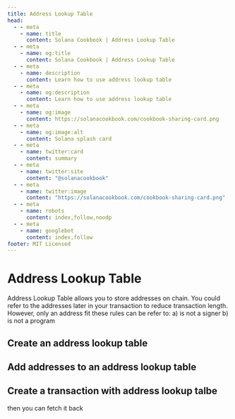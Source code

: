 ```yaml
---
title: Address Lookup Table
head:
  - - meta
    - name: title
      content: Solana Cookbook | Address Lookup Table
  - - meta
    - name: og:title
      content: Solana Cookbook | Address Lookup Table
  - - meta
    - name: description
      content: Learn how to use address lookup table
  - - meta
    - name: og:description
      content: Learn how to use address lookup table
  - - meta
    - name: og:image
      content: https://solanacookbook.com/cookbook-sharing-card.png
  - - meta
    - name: og:image:alt
      content: Solana splash card
  - - meta
    - name: twitter:card
      content: summary
  - - meta
    - name: twitter:site
      content: "@solanacookbook"
  - - meta
    - name: twitter:image
      content: "https://solanacookbook.com/cookbook-sharing-card.png"
  - - meta
    - name: robots
      content: index,follow,noodp
  - - meta
    - name: googlebot
      content: index,follow
footer: MIT Licensed
---
```


# Address Lookup Table

Address Lookup Table allows you to store addresses on chain. You could refer to the addresses later in your transaction to reduce transaction length. However, only an address fit these rules can be refer to:
  a) is not a signer
  b) is not a program


## Create an address lookup table

<SolanaCodeGroup>
  <SolanaCodeGroupItem title="TS" active>

  <template v-slot:default>

@[code](@/code/address-lookup-table/create/main.en.ts)

  </template>

  <template v-slot:preview>

@[code](@/code/address-lookup-table/create/main.preview.en.ts)

  </template>

  </SolanaCodeGroupItem>
</SolanaCodeGroup>

## Add addresses to an address lookup table

<SolanaCodeGroup>
  <SolanaCodeGroupItem title="TS" active>

  <template v-slot:default>

@[code](@/code/address-lookup-table/extend/main.en.ts)

  </template>

  <template v-slot:preview>

@[code](@/code/address-lookup-table/extend/main.preview.en.ts)

  </template>

  </SolanaCodeGroupItem>
</SolanaCodeGroup>

## Create a transaction with address lookup talbe

<SolanaCodeGroup>
  <SolanaCodeGroupItem title="TS" active>

  <template v-slot:default>

@[code](@/code/address-lookup-table/use/main.en.ts)

  </template>

  <template v-slot:preview>

@[code](@/code/address-lookup-table/use/main.preview.en.ts)

  </template>

  </SolanaCodeGroupItem>
</SolanaCodeGroup>

then you can fetch it back

<SolanaCodeGroup>
  <SolanaCodeGroupItem title="TS" active>

  <template v-slot:default>

@[code](@/code/address-lookup-table/fetch-versioned-transaction/main.en.ts)

  </template>

  <template v-slot:preview>

@[code](@/code/address-lookup-table/fetch-versioned-transaction/main.preview.en.ts)

  </template>

  </SolanaCodeGroupItem>
</SolanaCodeGroup>
